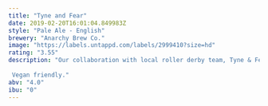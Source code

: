 ```yaml
---
title: "Tyne and Fear"
date: 2019-02-20T16:01:04.849983Z
style: "Pale Ale - English"
brewery: "Anarchy Brew Co."
image: "https://labels.untappd.com/labels/2999410?size=hd"
rating: "3.55"
description: "Our collaboration with local roller derby team, Tyne & Fear. Big U.S. hops (Citra, Cascade, Chinook).   Vegan friendly."
abv: "4.0"
ibu: "0"
---
```

